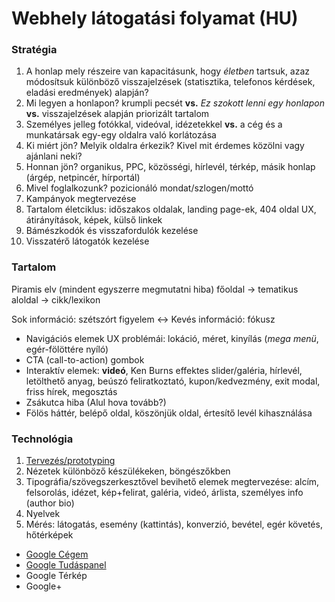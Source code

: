 # Webhely látogatási folyamat (HU)

### Stratégia

1. A honlap mely részeire van kapacitásunk, hogy *életben* tartsuk, azaz módosítsuk különböző visszajelzések
   (statisztika, telefonos kérdések, eladási eredmények) alapján?
1. Mi legyen a honlapon? krumpli pecsét **vs.** *Ez szokott lenni egy honlapon*
   **vs.** visszajelzések alapján priorizált tartalom
1. Személyes jelleg fotókkal, videóval, idézetekkel
   **vs.** a cég és a munkatársak egy-egy oldalra való korlátozása
1. Ki miért jön? Melyik oldalra érkezik? Kivel mit érdemes közölni vagy ajánlani neki?
1. Honnan jön? organikus, PPC, közösségi, hírlevél, térkép, másik honlap (árgép, netpincér, hírportál)
1. Mivel foglalkozunk? pozicionáló mondat/szlogen/mottó
1. Kampányok megtervezése
1. Tartalom életciklus: időszakos oldalak, landing page-ek, 404 oldal UX, átirányítások, képek, külső linkek
1. Bámészkodók és visszafordulók kezelése
1. Visszatérő látogatók kezelése

### Tartalom

Piramis elv (mindent egyszerre megmutatni hiba)
főoldal → tematikus aloldal → cikk/lexikon

Sok információ: szétszórt figyelem ↔ Kevés információ: fókusz

   - Navigációs elemek UX problémái: lokáció, méret, kinyílás (*mega menü*, egér-fölöttére nyíló)
   - CTA (call-to-action) gombok
   - Interaktív elemek: **videó**, Ken Burns effektes slider/galéria, hírlevél,
     letölthető anyag, beúszó feliratkoztató, kupon/kedvezmény, exit modal, friss hírek, megosztás
   - Zsákutca hiba (Alul hova tovább?)
   - Fölös háttér, belépő oldal, köszönjük oldal, értesítő levél kihasználása

### Technológia

1. [Tervezés/prototyping](https://www.invisionapp.com/)
1. Nézetek különböző készülékeken, böngészőkben
1. Tipográfia/szövegszerkesztővel bevihető elemek megtervezése:
   alcím, felsorolás, idézet, kép+felirat, galéria, videó, árlista, személyes info (author bio)
1. Nyelvek
1. Mérés: látogatás, esemény (kattintás), konverzió, bevétel, egér követés, hőtérképek

- [Google Cégem](https://support.google.com/business/answer/7091)
- [Google Tudáspanel](https://support.google.com/business/answer/6331288)
- Google Térkép
- Google+
